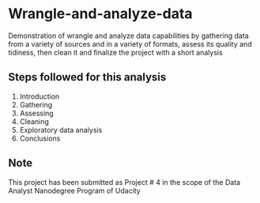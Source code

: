 # Wrangle-and-analyze-data
Demonstration of wrangle and analyze data capabilities by gathering data from a variety of sources and in a variety of formats, assess its quality and tidiness, then clean it and finalize the project with a short analysis

## Steps followed for this analysis
1. Introduction
2. Gathering
3. Assessing
4. Cleaning
5. Exploratory data analysis
6. Conclusions

## Note
This project has been submitted as Project # 4 in the scope of the Data Analyst Nanodegree Program of Udacity
